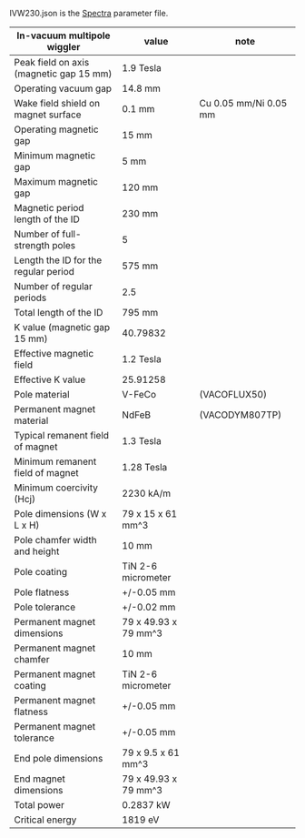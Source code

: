 IVW230.json is the [Spectra](https://spectrax.org/spectra/index.html) parameter file.

| In-vacuum multipole wiggler	| value | note |
| --- | --- | --- |
| Peak field on axis (magnetic gap 15 mm)	| 1.9	Tesla	| |
| Operating vacuum gap	| 14.8	mm	| |
| Wake field shield on magnet surface	| 0.1	mm	| Cu 0.05 mm/Ni 0.05 mm |
| Operating magnetic gap	| 15	mm	| |
| Minimum magnetic gap	| 5	mm	| |
| Maximum magnetic gap	| 120	mm	| |
| Magnetic period length of the ID	| 230	mm	| |
| Number of full-strength poles	| 5		| |
| Length the ID for the regular period	| 575	mm	| |
| Number of regular periods	| 2.5		| |
| Total length of the ID	| 795	mm	| |
| K value (magnetic gap 15 mm)	| 40.79832 | |
| Effective magnetic field	| 1.2	Tesla	| |
| Effective K value	| 25.91258		| |
| Pole  material	| V-FeCo	| (VACOFLUX50)	|
| Permanent magnet material	| NdFeB	| (VACODYM807TP)	|
| Typical remanent field of magnet	| 1.3	Tesla	| |
| Minimum remanent field of magnet	| 1.28	Tesla	| |
| Minimum coercivity (Hcj)	| 2230	kA/m	| |
| Pole dimensions (W x L x H)	| 79 x 15 x 61	mm^3	| |
| Pole chamfer width and height	| 10	mm	| |
| Pole coating	| TiN 2-6	micrometer	| |
| Pole flatness	| +/-0.05	mm	| |
| Pole tolerance	| +/-0.02	mm	| |
| Permanent magnet dimensions	| 79 x 49.93 x 79	mm^3	| |
| Permanent magnet chamfer	| 10	mm	| |
| Permanent magnet coating	| TiN 2-6	micrometer	| |
| Permanent magnet flatness	| +/-0.05	mm	| |
| Permanent magnet tolerance	| +/-0.05	mm	| |
| End pole dimensions	| 79 x 9.5 x 61	mm^3	| |
| End magnet dimensions	| 79 x 49.93 x 79	mm^3	| |
| Total power	| 0.2837	kW	| |
| Critical energy	| 1819	eV	| |
